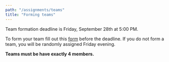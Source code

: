 ```yaml
---
path: "/assignments/teams"
title: "Forming teams"
---
```


Team formation deadline is Friday, September 28th at 5:00 PM.

To form your team fill out this [form](https://goo.gl/forms/LFAmBF010ARm1fH72) before the deadline. If you do not form a team, you will be randomly assigned Friday evening. 

**Teams must be have exactly 4 members.**